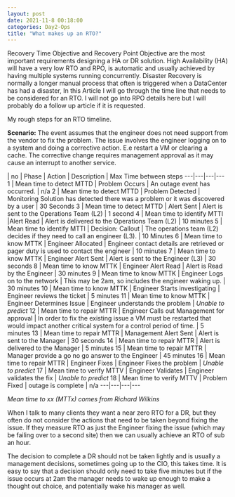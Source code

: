```yaml
---
layout: post
date: 2021-11-8 00:18:00
categories: Day2-Ops
title: "What makes up an RTO?"
---
```


Recovery Time Objective and Recovery Point Objective are the most important requirements designing a HA or DR solution. High Availability (HA) will have a very low RTO and RPO, is automatic and usually achieved by having multiple systems running concurrently. Disaster Recovery is normally a longer manual process that often is triggered when a DataCenter has had a disaster,  In this Article I will go through the time line that needs to be considered for an RTO. I will not go into RPO details here but I will probably do a follow up article if it is requested.

<!--more-->

My rough steps for an RTO timeline.

**Scenario:**  The event assumes that the engineer does not need support from the vendor to fix the problem. The issue involves the engineer logging on to a system and doing a corrective action.  E.e restart a VM or clearing a cache. The corrective change requires management approval as it may cause an interrupt to another service.

 | no | Phase | Action  | Description | Max Time between steps
---|---|---|---
1 | Mean time to detect MTTD | Problem Occurs | An outage event has occurred. | n/a
2 | Mean time to detect MTTD | Problem Detected | Monitoring Solution has detected there was a problem or it was discovered by a user | 30  Seconds
3 | Mean time to detect MTTD | Alert Sent | Alert is sent to the Operations Team (L2) | 1 second
4 | Mean time to identify MTTI |Alert Read | Alert is delivered to the Operations Team (L2) | 10 minutes
5 | Mean time to identify MTTI | Decision: Callout |  The operations team (L2) decides if they need to call  an engineer (L3).  | 10 Minutes
6 | Mean time to know MTTK | Engineer Allocated | Engineer contact details are retrieved or pager duty is used to contact the engineer | 10 minutes
7 | Mean time to know MTTK | Engineer Alert Sent | Alert is sent to the Engineer (L3) | 30 seconds
8 | Mean time to know MTTK | Engineer Alert Read | Alert is Read by the Engineer | 30 minutes
9 | Mean time to know MTTK | Engineer Logs on to the network | This may be 2am, so includes the engineer waking up. | 30 minutes
10 | Mean time to know MTTK | Engineer Starts investigating | Engineer reviews the ticket | 5 minutes
11 | Mean time to know MTTK | Engineer Determines Issue | Engineer understands the problem | *Unable to predict*
12 | Mean time to repair MTTR | Engineer Calls out Management for approval | In order to fix the existing issue a VM must be restarted that would impact another critical system for a control period of time.  | 5 minutes
13 | Mean time to repair MTTR | Management Alert Sent | Alert is sent to the Manager | 30 seconds
14 | Mean time to repair MTTR | Alert is delivered to the Manager | 5 minutes
15 | Mean time to repair MTTR  | Manager provide a go no go answer to the Engineer | 45 minutes
16 | Mean time to repair MTTR | Engineer Fixes | Engineer Fixes the problem | *Unable to predict*
17 | Mean time to verify MTTV | Engineer Validates  | Engineer validates the fix | *Unable to predict*
18 | Mean time to verify MTTV | Problem Fixed | outage is complete | n/a
---|---|---|---

 *Mean time to xx (MTTx) comes from Richard Wilkins*

When I talk to many clients they want a near zero RTO for a DR, but they often do not consider the actions that need to be taken beyond fixing the issue. If they measure RTO as just the Engineer fixing the issue (which may be failing over to a second site) then we can usually achieve an RTO of sub an hour.

The decision to complete a DR should not be taken lightly and is usually a management decisions, sometimes going up to the CIO, this takes time. It is easy to say that a decision should only need to take five minutes but if the issue occurs at 2am the manager needs to wake up enough to make a thought out choice, and potentially wake his manager as well.
